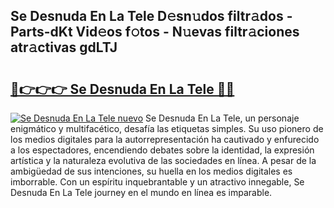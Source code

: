 ## Se Desnuda En La Tele D𝚎sn𝚞dos filtr𝚊dos - Parts-dKt Vid𝚎os f𝚘tos - N𝚞evas filtr𝚊ciones atr𝚊ctivas gdLTJ

# <h2><a href="http://mb73yc.tromn.icu/?c=Se+Desnuda+En+La+Tele">🔗👉👉👉 Se Desnuda En La Tele 🔗🔗</a></h2>

[![Se Desnuda En La Tele nuevo](https://i.imgur.com/pEAQMta.gif)](http://mb73yc.tromn.icu/?c=Se+Desnuda+En+La+Tele)
Se Desnuda En La Tele, un personaje enigmático y multifacético, desafía las etiquetas simples. Su uso pionero de los medios digitales para la autorrepresentación ha cautivado y enfurecido a los espectadores, encendiendo debates sobre la identidad, la expresión artística y la naturaleza evolutiva de las sociedades en línea. A pesar de la ambigüedad de sus intenciones, su huella en los medios digitales es imborrable. Con un espíritu inquebrantable y un atractivo innegable, Se Desnuda En La Tele journey en el mundo en línea es imparable.
